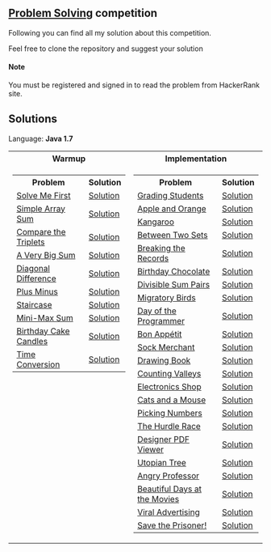 ## [Problem Solving](https://www.hackerrank.com/domains/algorithms) competition

Following you can find all my solution about this competition.

Feel free to clone the repository and suggest your solution

#### Note
You must be registered and signed in to read the problem from HackerRank site.


## Solutions

Language: **Java 1.7**

<table>
    <tr>
        <th>Warmup</th>
		<th>Implementation</th>
    </tr>
    <tr>
        <td valign="top">
            <table>
                <tr>
                    <th>Problem</th>
                    <th>Solution</th>
                </tr>
                <tr>
                    <td>
                        <a href="https://www.hackerrank.com/challenges/solve-me-first/problem">Solve Me First</a>
                    </td>
                    <td>
                        <a href="https://github.com/Giacky91/HackerRank/blob/master/Problem%20Solving/Source/Solve_Me_First.java">Solution</a>
                    </td>
                </tr>
                <tr>
                    <td>
                        <a href="https://www.hackerrank.com/challenges/simple-array-sum/problem">Simple Array Sum</a>
                    </td>
                    <td>
                        <a href="https://github.com/Giacky91/HackerRank/blob/master/Problem%20Solving/Source/Simple_Array_Sum.java">Solution</a>
                    </td>
                </tr>
                <tr>
                    <td>
                        <a href="https://www.hackerrank.com/challenges/compare-the-triplets/problem">Compare the Triplets</a>
                    </td>
                    <td>
                        <a href="https://github.com/Giacky91/HackerRank/blob/master/Problem%20Solving/Source/Compare_the_Triplets.java">Solution</a>
                    </td>
                </tr>
                <tr>
                    <td>
                        <a href="https://www.hackerrank.com/challenges/a-very-big-sum/problem">A Very Big Sum</a>
                    </td>
                    <td>
                        <a href="https://github.com/Giacky91/HackerRank/blob/master/Problem%20Solving/Source/A_Very_Big_Sum.java">Solution</a>
                    </td>
                </tr>
                <tr>
                    <td>
                        <a href="https://www.hackerrank.com/challenges/diagonal-difference/problem">Diagonal Difference</a>
                    </td>
                    <td>
                        <a href="https://github.com/Giacky91/HackerRank/blob/master/Problem%20Solving/Source/Diagonal_Difference.java">Solution</a>
                    </td>
                </tr>
                <tr>
                    <td>
                        <a href="https://www.hackerrank.com/challenges/plus-minus/problem">Plus Minus</a>
                    </td>
                    <td>
                        <a href="https://github.com/Giacky91/HackerRank/blob/master/Problem%20Solving/Source/Plus_Minus.java">Solution</a>
                    </td>
                </tr>
                <tr>
                    <td>
                        <a href="https://www.hackerrank.com/challenges/staircase/problem">Staircase</a>
                    </td>
                    <td>
                        <a href="https://github.com/Giacky91/HackerRank/blob/master/Problem%20Solving/Source/Staircase.java">Solution</a>
                    </td>
                </tr>
                <tr>
                    <td>
                        <a href="https://www.hackerrank.com/challenges/mini-max-sum/problem">Mini-Max Sum</a>
                    </td>
                    <td>
                        <a href="https://github.com/Giacky91/HackerRank/blob/master/Problem%20Solving/Source/Mini-Max_Sum.java">Solution</a>
                    </td>
                </tr>
                <tr>
                    <td>
                        <a href="https://www.hackerrank.com/challenges/birthday-cake-candles/problem">Birthday Cake Candles</a>
                    </td>
                    <td>
                        <a href="https://github.com/Giacky91/HackerRank/blob/master/Problem%20Solving/Source/Birthday_Cake_Candles.java">Solution</a>
                    </td>
                </tr>
                <tr>
                    <td>
                        <a href="https://www.hackerrank.com/challenges/time-conversion/problem">Time Conversion</a>
                    </td>
                    <td>
                        <a href="https://github.com/Giacky91/HackerRank/blob/master/Problem%20Solving/Source/Time_Conversion.java">Solution</a>
                    </td>
                </tr>
            </table>
        </td>
		<td valign="top">
			<table>
                <tr>
                    <th>Problem</th>
                    <th>Solution</th>
                </tr>
                <tr>
                    <td>
                        <a href="https://www.hackerrank.com/challenges/grading/problem">Grading Students</a>
                    </td>
                    <td>
                        <a href="">Solution</a>
                    </td>
                </tr>
				<tr>
                    <td>
                        <a href="https://www.hackerrank.com/challenges/apple-and-orange/problem">Apple and Orange</a>
                    </td>
                    <td>
                        <a href="">Solution</a>
                    </td>
                </tr>
				<tr>
                    <td>
                        <a href="https://www.hackerrank.com/challenges/kangaroo/problem">Kangaroo</a>
                    </td>
                    <td>
                        <a href="">Solution</a>
                    </td>
                </tr>
				<tr>
                    <td>
                        <a href="https://www.hackerrank.com/challenges/between-two-sets/problem">Between Two Sets</a>
                    </td>
                    <td>
                        <a href="">Solution</a>
                    </td>
                </tr>
				<tr>
                    <td>
                        <a href="https://www.hackerrank.com/challenges/breaking-best-and-worst-records/problem">Breaking the Records</a>
                    </td>
                    <td>
                        <a href="">Solution</a>
                    </td>
                </tr>
				<tr>
                    <td>
                        <a href="https://www.hackerrank.com/challenges/the-birthday-bar/problem">Birthday Chocolate</a>
                    </td>
                    <td>
                        <a href="">Solution</a>
                    </td>
                </tr>
				<tr>
                    <td>
                        <a href="https://www.hackerrank.com/challenges/divisible-sum-pairs/problem">Divisible Sum Pairs</a>
                    </td>
                    <td>
                        <a href="">Solution</a>
                    </td>
                </tr>
				<tr>
                    <td>
                        <a href="https://www.hackerrank.com/challenges/migratory-birds/problem">Migratory Birds</a>
                    </td>
                    <td>
                        <a href="">Solution</a>
                    </td>
                </tr>
				<tr>
                    <td>
                        <a href="https://www.hackerrank.com/challenges/day-of-the-programmer/problem">Day of the Programmer</a>
                    </td>
                    <td>
                        <a href="">Solution</a>
                    </td>
                </tr>
				<tr>
                    <td>
                        <a href="https://www.hackerrank.com/challenges/bon-appetit/problem">Bon Appétit</a>
                    </td>
                    <td>
                        <a href="">Solution</a>
                    </td>
                </tr>
				<tr>
                    <td>
                        <a href="https://www.hackerrank.com/challenges/sock-merchant/problem">Sock Merchant</a>
                    </td>
                    <td>
                        <a href="">Solution</a>
                    </td>
                </tr>
				<tr>
                    <td>
                        <a href="https://www.hackerrank.com/challenges/drawing-book/problem">Drawing Book</a>
                    </td>
                    <td>
                        <a href="">Solution</a>
                    </td>
                </tr>
				<tr>
                    <td>
                        <a href="https://www.hackerrank.com/challenges/counting-valleys/problem">Counting Valleys</a>
                    </td>
                    <td>
                        <a href="">Solution</a>
                    </td>
                </tr>
				<tr>
                    <td>
                        <a href="https://www.hackerrank.com/challenges/electronics-shop/problem">Electronics Shop</a>
                    </td>
                    <td>
                        <a href="">Solution</a>
                    </td>
                </tr>
				<tr>
                    <td>
                        <a href="https://www.hackerrank.com/challenges/cats-and-a-mouse/problem">Cats and a Mouse</a>
                    </td>
                    <td>
                        <a href="">Solution</a>
                    </td>
                </tr>
				<tr>
                    <td>
                        <a href="https://www.hackerrank.com/challenges/picking-numbers/problem">Picking Numbers</a>
                    </td>
                    <td>
                        <a href="">Solution</a>
                    </td>
                </tr>
				<tr>
                    <td>
                        <a href="https://www.hackerrank.com/challenges/the-hurdle-race/problem">The Hurdle Race</a>
                    </td>
                    <td>
                        <a href="">Solution</a>
                    </td>
                </tr>
				<tr>
                    <td>
                        <a href="https://www.hackerrank.com/challenges/designer-pdf-viewer/problem">Designer PDF Viewer</a>
                    </td>
                    <td>
                        <a href="">Solution</a>
                    </td>
                </tr>
				<tr>
                    <td>
                        <a href="https://www.hackerrank.com/challenges/utopian-tree/problem">Utopian Tree</a>
                    </td>
                    <td>
                        <a href="">Solution</a>
                    </td>
                </tr>
				<tr>
                    <td>
                        <a href="https://www.hackerrank.com/challenges/angry-professor/problem">Angry Professor</a>
                    </td>
                    <td>
                        <a href="">Solution</a>
                    </td>
                </tr>
				<tr>
                    <td>
                        <a href="https://www.hackerrank.com/challenges/beautiful-days-at-the-movies/problem">Beautiful Days at the Movies</a>
                    </td>
                    <td>
                        <a href="">Solution</a>
                    </td>
                </tr>
				<tr>
                    <td>
                        <a href="https://www.hackerrank.com/challenges/strange-advertising/problem">Viral Advertising</a>
                    </td>
                    <td>
                        <a href="">Solution</a>
                    </td>
                </tr>
				<tr>
                    <td>
                        <a href="https://www.hackerrank.com/challenges/save-the-prisoner/problem">Save the Prisoner!</a>
                    </td>
                    <td>
                        <a href="">Solution</a>
                    </td>
                </tr>
			</table>
		</td>
    </tr>
</table>